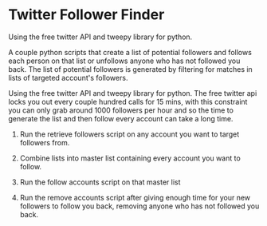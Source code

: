 # Twitter Follower Finder

Using the free twitter API and tweepy library for python.


A couple python scripts that create a list of potential followers and follows each person on that list or unfollows anyone who has not followed you back.
The list of potential followers is generated by filtering for matches in lists of targeted account's followers.


Using the free twitter API and tweepy library for python.
The free twitter api locks you out every couple hundred calls for 15 mins, with this constraint you can only grab around 1000 followers per hour and so the time to generate the list and then follow every account can take a long time.


1. Run the retrieve followers script on any account you want to target followers from.

2. Combine lists into master list containing every account you want to follow.

3. Run the follow accounts script on that master list

4. Run the remove accounts script after giving enough time for your new followers to follow you back, removing anyone who has not followed you back. 
